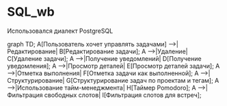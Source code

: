 # SQL_wb
Использовался диалект PostgreSQL

graph TD;
  A[Пользователь хочет управлять задачами] -->|Редактирование| B[Редактирование задачи];
  A -->|Удаление| C[Удаление задачи];
  A -->|Получение уведомлений| D[Получение уведомления];
  A -->|Просмотр деталей| E[Просмотр деталей задачи];
  A -->|Отметка выполнения| F[Отметка задачи как выполненной];
  A -->|Структурирование| G[Структурирование задач по проектам и тегам];
  A -->|Использование тайм-менеджмента| H[Таймер Pomodoro];
  A -->|Фильтрация свободных слотов| I[Фильтрация слотов для встреч];
